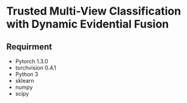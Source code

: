 # Trusted Multi-View Classification with Dynamic Evidential Fusion

## Requirment

- Pytorch 1.3.0
- torchvision 0.4.1
- Python 3
- sklearn
- numpy
- scipy
